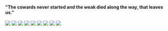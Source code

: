 #### "The cowards never started and the weak died along the way, that leaves us."

[![](https://img.shields.io/website?color=blue&down_color=blue&down_message=austinwhite.com&style=flat-square&up_color=blue&up_message=austinwhite.com&url=https%3A%2F%2Fwww.austinwhite.com%2F)](https://www.austinwhite.com/)
![](https://img.shields.io/badge/-Linux-d5dbdb?style=flat-square&logo=linux&logoColor=black)
![](https://img.shields.io/badge/-Neovim-d5dbdb?style=flat-square&logo=Neovim&logoColor=black)
![](https://img.shields.io/badge/-Web3-d5dbdb?style=flat-square&logo=Ethereum&logoColor=black)
![](https://img.shields.io/badge/-Python-d5dbdb?style=flat-square&logo=Python&logoColor=black)
![](https://img.shields.io/badge/-Solidity-d5dbdb?style=flat-square&logo=Solidity&logoColor=black)
![](https://img.shields.io/badge/-React-d5dbdb?style=flat-square&logo=React&logoColor=black)
![](https://img.shields.io/badge/-C/C++-d5dbdb?style=flat-square&logo=C&logoColor=black)
![](https://img.shields.io/badge/-Rust-d5dbdb?style=flat-square&logo=Rust&logoColor=black)
